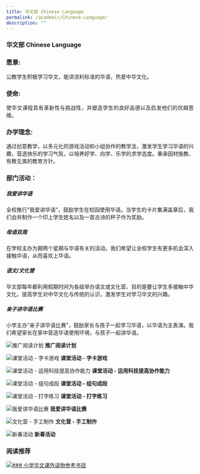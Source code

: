 ```yaml
---
title: 华文部 Chinese Language
permalink: /academic/Chinese-Language/
description: ""
---
```



### 华文部 Chinese Language
<style>
p {text-align: justify;}
</style>
### 愿景:
公教学生积极学习华文，能讲流利标准的华语，热爱中华文化。
### 使命:
使华文课程具有革新性与挑战性，并塑造学生的良好品德以及启发他们的优越思维。
### 办学理念:
通过创意教学，以多元化的游戏活动和小组协作的教学法，激发学生学习华语的兴趣，营造快乐的学习气氛，以培养好学、向学、乐学的求学态度。秉承因材施教、有教无类的教育方针。
### 部门活动：
##### 我爱讲华语
全校推行“我爱讲华语”，鼓励学生在校园使用华语。当学生的卡片集满盖章后，我们会并制作一个印上学生姓名以及一首古诗的杯子作为奖励。
##### 母语双周
在学校主办为期两个星期与华语有关的活动。我们希望让全校学生有更多机会深入接触华语，从而喜欢上华语。
##### 语文/文化营
华文部每年都利用假期时间为各级举办语文或文化营，目的是要让学生多接触中华文化，提高学生对中华文化与传统的认识，激发学生对学习华文的兴趣。
##### 亲子讲华语比赛
小学主办“亲子讲华语比赛”，鼓励家长与孩子一起学习华语，以华语为主表演。我们希望家长在家中营造华语使用环境，与孩子一起讲华语。

![推广阅读计划](/images/Primary/推广阅读计划.jpg)
**推广阅读计划**

![课堂活动 - 字卡游戏](/images/Primary/课堂活动%20-%20字卡游戏.jpg)
**课堂活动 - 字卡游戏**

![课堂活动 - 运用科技提高协作能力](/images/Primary/课堂活动%20-%20运用科技提高协作能力.jpg)
**课堂活动 - 运用科技提高协作能力**

![课堂活动 - 组句成段](/images/Pimary/课堂活动%20-%20组句成段.jpg)
**课堂活动 - 组句成段**

![课堂活动 - 打字练习](/images/Prmary/课堂活动%20-%20打字练习.jpg)
**课堂活动 - 打字练习**

![我爱讲华语比赛](/mages/Primary/我爱讲华语比赛.jpg)
**我爱讲华语比赛**

![文化营 - 手工制作](/images/Primary/文化营%20-%20手工制作.jpg)
**文化营 - 手工制作**

![新春活动](/images/Primary/新春活动.jpg)
**新春活动**

### 阅读推荐
[![### 小学华文课外读物参考书目](/images/Primary/Chinese%20Language%20Services%20华文.jpg)](https://childrenandteens.nlb.gov.sg/chinese-language)